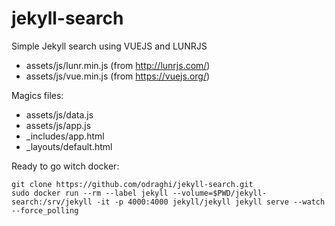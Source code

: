 # jekyll-search
Simple Jekyll search using  VUEJS and LUNRJS
- assets/js/lunr.min.js (from http://lunrjs.com/)
- assets/js/vue.min.js (from https://vuejs.org/)

Magics files:
- assets/js/data.js
- assets/js/app.js
- _includes/app.html
- _layouts/default.html

Ready to go witch docker:
```
git clone https://github.com/odraghi/jekyll-search.git
sudo docker run --rm --label jekyll --volume=$PWD/jekyll-search:/srv/jekyll -it -p 4000:4000 jekyll/jekyll jekyll serve --watch --force_polling
```
